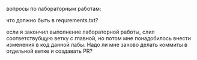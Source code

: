 вопросы по лабораторным работам:

  что должно быть в requrements.txt?
  
  если я закончил выполнение лабораторной работы, слил соответствубщую ветку
с главной, но потом мне понадобилось внести изменения в код данной лабы. Надо ли
мне заново делать коммиты в отдельной ветке и создавать PR?


